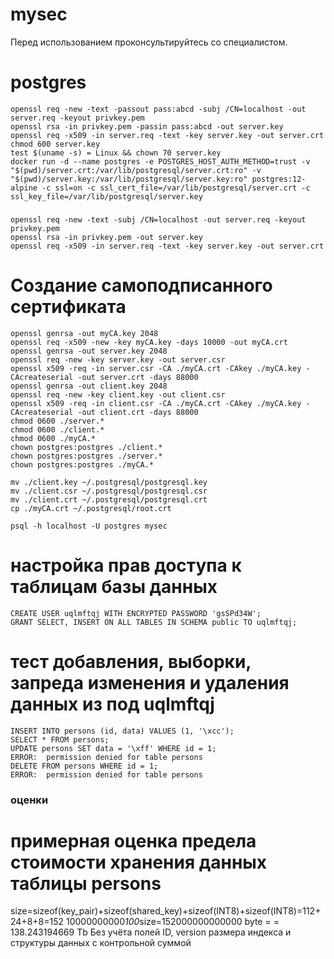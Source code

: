 # mysec

Перед использованием проконсультируйтесь со специалистом.


# postgres

```
openssl req -new -text -passout pass:abcd -subj /CN=localhost -out server.req -keyout privkey.pem
openssl rsa -in privkey.pem -passin pass:abcd -out server.key
openssl req -x509 -in server.req -text -key server.key -out server.crt
chmod 600 server.key
test $(uname -s) = Linux && chown 70 server.key
docker run -d --name postgres -e POSTGRES_HOST_AUTH_METHOD=trust -v "$(pwd)/server.crt:/var/lib/postgresql/server.crt:ro" -v "$(pwd)/server.key:/var/lib/postgresql/server.key:ro" postgres:12-alpine -c ssl=on -c ssl_cert_file=/var/lib/postgresql/server.crt -c ssl_key_file=/var/lib/postgresql/server.key
```

###

```
openssl req -new -text -subj /CN=localhost -out server.req -keyout privkey.pem
openssl rsa -in privkey.pem -out server.key
openssl req -x509 -in server.req -text -key server.key -out server.crt
```

###
# Создание самоподписанного сертификата

```
openssl genrsa -out myCA.key 2048
openssl req -x509 -new -key myCA.key -days 10000 -out myCA.crt
openssl genrsa -out server.key 2048
openssl req -new -key server.key -out server.csr
openssl x509 -req -in server.csr -CA ./myCA.crt -CAkey ./myCA.key -CAcreateserial -out server.crt -days 88000
openssl genrsa -out client.key 2048
openssl req -new -key client.key -out client.csr
openssl x509 -req -in client.csr -CA ./myCA.crt -CAkey ./myCA.key -CAcreateserial -out client.crt -days 88000
chmod 0600 ./server.*
chmod 0600 ./client.*
chmod 0600 ./myCA.*
chown postgres:postgres ./client.*
chown postgres:postgres ./server.*
chown postgres:postgres ./myCA.*

mv ./client.key ~/.postgresql/postgresql.key
mv ./client.csr ~/.postgresql/postgresql.csr
mv ./client.crt ~/.postgresql/postgresql.crt
cp ./myCA.crt ~/.postgresql/root.crt

psql -h localhost -U postgres mysec
```

###
# настройка прав доступа к таблицам базы данных
```
CREATE USER uqlmftqj WITH ENCRYPTED PASSWORD 'gsSPd34W';
GRANT SELECT, INSERT ON ALL TABLES IN SCHEMA public TO uqlmftqj;
```
# тест добавления, выборки, запреда изменения и удаления данных из под uqlmftqj
```
INSERT INTO persons (id, data) VALUES (1, '\xcc');
SELECT * FROM persons;
UPDATE persons SET data = '\xff' WHERE id = 1;
ERROR:  permission denied for table persons
DELETE FROM persons WHERE id = 1;
ERROR:  permission denied for table persons
```

### оценки
# примерная оценка предела стоимости хранения данных таблицы persons
size=sizeof(key_pair)+sizeof(shared_key)+sizeof(INT8)+sizeof(INT8)=112+24+8+8=152
10000000000*100*size=152000000000000 byte = = 138.243194669 Tb
Без учёта полей ID, version размера индекса и структуры данных с контрольной суммой